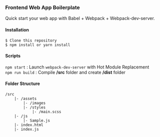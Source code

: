 ### Frontend Web App Boilerplate
Quick start your web app with Babel + Webpack + Webpack-dev-server. <br />

#### Installation
```
$ Clone this repository
$ npm install or yarn install
```

#### Scripts
`npm start` : Launch `webpack-dev-server` with Hot Module Replacement<br />
`npm run build` : Compile **/src** folder and create **/dist** folder<br />

#### Folder Structure
```
/src
    |- /assets
        |- /images
        |- /styles
            |- /main.scss
    |- /js
        |- Sample.js
    |- index.html
    |- index.js
```
